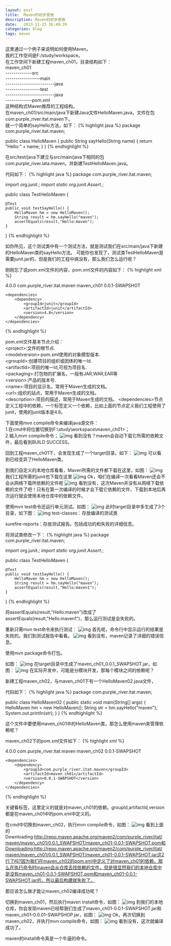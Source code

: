 ```yaml
---
layout: post
title:  Maven的初步使用
description: Maven的初步使用
date:   2013-11-23 16:49:39
categories: blog
tags: maven
---
```

这里通过一个例子来说明如何使用Maven。  
我的工作空间是F:/study/workspace。  
在工作空间下新建工程maven_ch01，目录结构如下：  
maven_ch01  
-------------src  
-----------------main  
------------------------java  
-----------------test  
------------------------java  
-------------pom.xml  
这种结构式Maven推荐的工程结构。  
在maven_ch01/src/main/java下新建Java文件HelloMaven.java，文件在包com.purple_river.itat.maven下。  
就一个简单的sayHello方法，如下：
{% highlight java %}
package com.purple_river.itat.maven;
 
public class HelloMaven {
    public String sayHello(String name) {
        return "Hello:" + name;
    }
}
{% endhighlight %}

在src/test/java下建立与src/main/java下相同的包com.purple_river.iata.maven，并新建TestHelloMaven.java。

代码如下：
{% highlight java %}
package com.purple_river.itat.maven;
 
import org.junit.*;
import static org.junit.Assert.*;
 
public class TestHelloMaven {
     
    @Test
    public void testSayHello() {
        HelloMaven hm = new HelloMaven();
        String result = hm.sayHello("maven");
        assertEquals(result,"Hello:maven");
    }
}
{% endhighlight %}

如你所见，这个测试类中有一个测试方法，就是测试我们在src/main/java下新建的HelloMaven类的sayHello方法。
可能你也发现了，测试类TestHelloMaven是需要junit.jar的，但是我们的工程中病没有，那么我们怎么运行呢？

刚刚忘了说pom.xml文件的内容，pom.xml文件的内容如下：
{% highlight xml %}
<?xml version="1.0" encoding="utf-8" ?>
<project xmlns="http://maven.apache.org/POM/4.0.0"
    xmlns:xsi="htp://www.w3.org/2001/XMLSchema-instance"
    xsi:schemaLocation="http://maven.apache.org/POM/4.0.0 http://maven.apache.org/maven-v4_0_0.xsd">
    <modelVersion>4.0.0</modelVersion>
    <groupId>com.purple_river.itat.maven</groupId>
    <artifactId>maven_ch01</artifactId>
    <version>0.0.1-SWAPSHOT</version>
     
    <dependencies>
        <dependency>
            <groupId>junit</groupId>
            <artifactId>junit</artifactId> 
            <version>4.8</version>
        </dependency>
    </dependencies>
</project>   
{% endhighlight %}

pom.xml文件基本节点介绍：  
&lt;project&gt;:文件的根节点.  
&lt;modelversion&gt;:pom.xml使用的对象模型版本.  
&lt;groupId&gt;:创建项目的组织或团体的唯一Id.  
&lt;artifactId&gt;:项目的唯一Id,可视为项目名.  
&lt;packaging&gt;:打包物的扩展名，一般有JAR,WAR,EAR等  
&lt;version&gt;:产品的版本号.  
&lt;name&gt;:项目的显示名，常用于Maven生成的文档。  
&lt;url&gt;:组织的站点，常用于Maven生成的文档。  
&lt;description&gt;:项目的描述，常用于Maven生成的文档。
&lt;dependencies&gt;节点定义工程中的依赖，一个<dependency>标签定义一个依赖，比如上面的<dependecies>节点定义我们工程使用了junit，使用的junit版本是4.8。

下面使用mvn compile命令来编译java源文件：  
1.在cmd中将位置切换到F:\study\workspace\maven_ch01>；  
2.输入mvn compile命令；
![img](http://images.cnitblog.com/blog/548748/201311/23161111-8d5600a178504d0cb7db2a75c0bbbf9d.png)
看到没有？maven会自动下载它所需的依赖文件，最后看到BUILD SUCCESS。

回到工程maven_ch01下，会发现生成了一个target目录。如下：
![img](http://images.cnitblog.com/blog/548748/201311/23161302-5547e2124f074fb289326e84378c4d38.png)
可以看到已经变异了HelloMaven类。

到我们自定义的本地仓库看看，Maven所需的文件都下载在这里，如图：
![img](http://images.cnitblog.com/blog/548748/201311/23161428-75ec05b4493045efb2e974150bdc52d0.png)
我们工程所需的junit也下载在这里
![img](http://images.cnitblog.com/blog/548748/201311/23161529-66806137ad1f4ef9876d9b5ea6766550.png)
Ok，咱们在编译一次看看Maven还会不会从网络下载所依赖的文件呢
![img](http://images.cnitblog.com/blog/548748/201311/23161654-40a74e52706b4767b58e66ab1da053ac.png)
看到没有，这次Maven并没有从网络下载依赖的文件了吧！只有在第一次编译的时候才会下载它依赖的文件，下载到本地后再次运行就会使用本地仓库中的依赖文件。

使用mvn test命令还运行单元测试。如图：
![img](http://images.cnitblog.com/blog/548748/201311/23164416-6a15799ff3ce462092bcfa95a3c70e6e.png)
此时target目录中多生成了3个目录，如下图：
![img](http://images.cnitblog.com/blog/548748/201311/23164601-3d761612f4454978b674d36530916825.png)
test-classes：存放编译的测试类

surefire-reports：存放测试报告。包括成功的和失败的详细信息。

将测试类修改一下：
{% highlight java %}
package com.purple_river.itat.maven;
 
import org.junit.*;
import static org.junit.Assert.*;
 
public class TestHelloMaven {
     
    @Test
    public void testSayHello() {
        HelloMaven hm = new HelloMaven();
        String result = hm.sayHello("maven");
        assertEquals(result,"Hello:maven1");
    }
}
{% endhighlight %}

将assertEquals(result,"Hello:maven")改成了assertEquals(result,"Hello:maven1")，那么运行测试是会失败的。

重新只需mvn test命令来执行测试：
![img](http://images.cnitblog.com/blog/548748/201311/23165045-3aa40c8b20d84ba484eb7fd1ed0acdc2.png)
首先呢，命令行中显示运行的结果是失败的。我们到测试报告中看看。
![img](http://images.cnitblog.com/blog/548748/201311/23165216-6df64dae54394d76b0a420e5d36f4161.png)
看到没有，maven记录了详细的错误信息。

 
使用mvn package命令打包。

如图：
![img](http://images.cnitblog.com/blog/548748/201311/23165656-48c9606ffa4548f1802a0eecd5c9f19c.png)
在target目录中生成了maven_ch01_0.0.1_SWAPSHOT.jar，如图：
![img](http://images.cnitblog.com/blog/548748/201311/23165810-af74312967ee400fb099f390975e4086.png)
在实际开发中，可能是分模块开发，那每个模块之间的依赖呢？

新建工程maven_ch02，与maven_ch01下有一个HelloMaven02.java文件，

代码如下：
{% highlight java %}
package com.purple_river.itat.maven;
 
public class HelloMaven02 {
    public static void main(String[] args) {
        HelloMaven hm = new HelloMaven();
        String str = hm.sayHello("maven");
        System.out.println(str);
    }
}
{% endhighlight %}

这个文件中要使用maven_ch01中的HelloMaven类，那怎么使用maven来管理依赖呢？

maven_ch02下的pom.xml文件如下：
{% highlight xml %}
<?xml version="1.0" encoding="utf-8" ?>
<project xmlns="http://maven.apache.org/POM/4.0.0"
    xmlns:xsi="htp://www.w3.org/2001/XMLSchema-instance"
    xsi:schemaLocation="http://maven.apache.org/POM/4.0.0 http://maven.apache.org/maven-v4_0_0.xsd">
    <modelVersion>4.0.0</modelVersion>
    <groupId>com.purple_river.itat.maven</groupId>
    <artifactId>maven_ch02</artifactId>
    <version>0.0.1-SWAPSHOT</version>
     
    <dependencies>
        <dependency>
            <groupId>com.purple_river.itat.maven</groupId>
            <artifactId>maven_ch01</artifactId>
            <version>0.0.1-SWAPSHOT</version>
        </dependency>
    </dependencies>
</project>   
{% endhighlight %}

关键看<dependencies/>标签，这里定义的就是对maven_ch01的依赖。groupId,artifactId,version都是在maven_ch01中的pom.xml中定义的。

在cmd中切换到maven_ch02，执行mvn compile命令，如图：
![img](http://images.cnitblog.com/blog/548748/201311/23170735-b03b07d0423b4a01bbe1588b37aff532.png)
看到上面的Downloading:http://repo.maven.apache.org/maven2/com/purple_river/itat/maven/maven_ch01/0.0.1_SWAPSHOT/maven_ch01-0.0.1-SWAPSHOT.pom和Downloading:http://repo.maven.apache.org/maven2/com/purple_river/itat/maven/maven_ch01/0.0.1_SWAPSHOT/maven_ch01-0.0.1-SWAPSHOT.jar这2行了吗?因为我们在maven_ch02的pom.xml中定义了对maven_ch01的依赖，那么在执行命令时maven会从仓库去找依赖的文件，但是很显然我们的本地仓库中是没有maven_ch01-0.0.1-SWAPSHOT.pom和maven_ch01-0.0.1-SWAPSHOT.jar的，所以最后构建就失败了。

那应该怎么做才能让maven_ch02编译成功呢？

切换到maven_ch01，然后执行maven install命令，如图：
![img](http://images.cnitblog.com/blog/548748/201311/23171244-b9f98131b1fa46d28de62d6b65c29c66.png)
到我们的本地仓库，你会发现maven已经帮我们生成了maven_ch01-0.0.1-SWAPSHOT.jar和maven_ch01-0.0.01-SWAPSHOP.jar，如图：
![img](http://images.cnitblog.com/blog/548748/201311/23171339-f6e39a8bd37a4fafab9e818d514d813e.png)
Ok，再次切换到maven_ch02，并执行mvn compile命令，如图：
![img](http://images.cnitblog.com/blog/548748/201311/23171756-83640e8b0887416bb931032463da5453.png)
看到没有，这次就编译成功了。

maven的install命令真是一个牛逼的命令。
